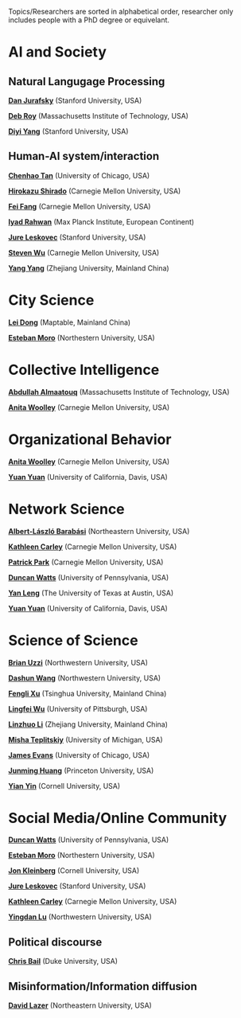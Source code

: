 Topics/Researchers are sorted in alphabetical order, researcher only includes people with a PhD degree or equivelant.

# AI and Society

## Natural Langugage Processing

**[Dan Jurafsky](http://web.stanford.edu/~jurafsky/)** (Stanford University, USA)

**[Deb Roy](https://www.media.mit.edu/people/dkroy/overview/)** (Massachusetts Institute of Technology, USA)

**[Diyi Yang](https://cs.stanford.edu/~diyiy/)** (Stanford University, USA)

## Human-AI system/interaction

**[Chenhao Tan](https://chenhaot.com/)** (University of Chicago, USA)

**[Hirokazu Shirado](https://www.shirado.net/)** (Carnegie Mellon University, USA)



**[Fei Fang](https://feifang.info/)** (Carnegie Mellon University, USA)

**[Iyad Rahwan](https://www.rahwan.me/)** (Max Planck Institute, European Continent)

**[Jure Leskovec](https://cs.stanford.edu/people/jure/)** (Stanford University, USA)

**[Steven Wu](https://zstevenwu.com/)** (Carnegie Mellon University, USA)

**[Yang Yang](http://yangy.org/)** (Zhejiang University, Mainland China)

# City Science

**[Lei Dong](http://donglei.org/about/)** (Maptable, Mainland China)

**[Esteban Moro](http://estebanmoro.org/)** (Northestern University, USA)



# Collective Intelligence

**[Abdullah Almaatouq](http://amaatouq.io/)** (Massachusetts Institute of Technology, USA)

**[Anita Woolley](https://sites.google.com/view/anitawoolley-com/home)** (Carnegie Mellon University, USA)

# Organizational Behavior

**[Anita Woolley](https://sites.google.com/view/anitawoolley-com/home)** (Carnegie Mellon University, USA)

**[Yuan Yuan](https://www.yuan-yy.com/)** (University of California, Davis, USA)

# Network Science

**[Albert-László Barabási](https://www.barabasilab.com/)** (Northeastern University, USA)

**[Kathleen Carley](https://s3d.cmu.edu/people/core-faculty/carley-kathleen.html)** (Carnegie Mellon University, USA)

**[Patrick Park](https://patpark.org/)** (Carnegie Mellon University, USA)

**[Duncan Watts](https://duncanjwatts.com/)** (University of Pennsylvania, USA)

**[Yan Leng](https://yleng.github.io/www/)** (The University of Texas at Austin, USA)

**[Yuan Yuan](https://www.yuan-yy.com/)** (University of California, Davis, USA)

# Science of Science

**[Brian Uzzi](https://www.kellogg.northwestern.edu/faculty/uzzi/htm/)** (Northwestern University, USA)

**[Dashun Wang](https://www.kellogg.northwestern.edu/faculty/directory/wang_dashun.aspx)** (Northwestern University, USA)

**[Fengli Xu](https://fenglixu.github.io/)** (Tsinghua University, Mainland China)

**[Lingfei Wu](https://lingfeiwu.github.io/)** (University of Pittsburgh, USA)

**[Linzhuo Li](http://sociology.zju.edu.cn/index.php/Teacher/e_details.html?id=80&tid=19&sid=2)** (Zhejiang University, Mainland China)

**[Misha Teplitskiy](https://www.misha.mx/)** (University of Michigan, USA)

**[James Evans](https://sociology.uchicago.edu/directory/James-A-Evans)** (University of Chicago, USA)

**[Junming Huang](https://ccc.princeton.edu/people/junming-huang)** (Princeton University, USA)

**[Yian Yin](https://www.yianyin.net/)** (Cornell University, USA)

# Social Media/Online Community


**[Duncan Watts](https://duncanjwatts.com/)** (University of Pennsylvania, USA)

**[Esteban Moro](http://estebanmoro.org/)** (Northestern University, USA)

**[Jon Kleinberg](https://www.cs.cornell.edu/home/kleinber/)** (Cornell University, USA)

**[Jure Leskovec](https://cs.stanford.edu/people/jure/)** (Stanford University, USA)

**[Kathleen Carley](https://s3d.cmu.edu/people/core-faculty/carley-kathleen.html)** (Carnegie Mellon University, USA)

**[Yingdan Lu](https://yingdanlu.com/)** (Northwestern University, USA)

## Political discourse

**[Chris Bail](https://www.chrisbail.net/)** (Duke University, USA)


## Misinformation/Information diffusion

**[David Lazer](https://www.lazerlab.net/people/david-lazer)** (Northeastern University, USA)

